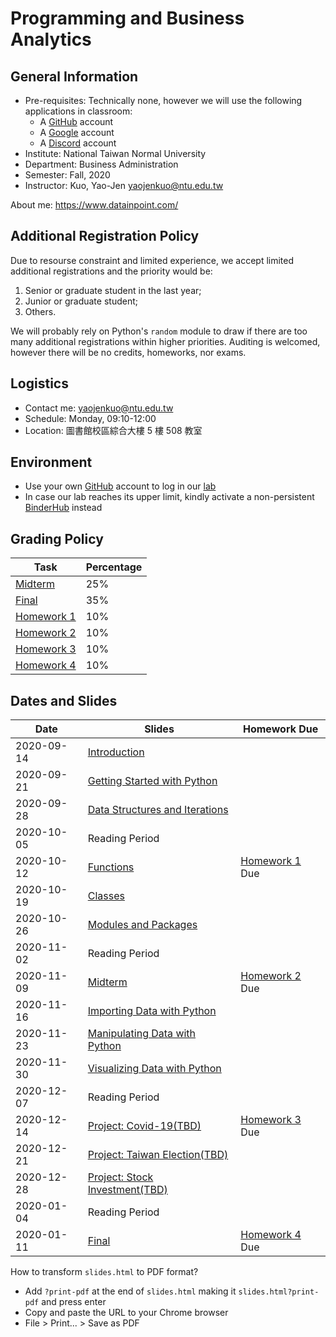 # Programming and Business Analytics

## General Information

- Pre-requisites: Technically none, however we will use the following applications in classroom:
    - A [GitHub](https://github.com/) account
    - A [Google](https://www.google.com/) account
    - A [Discord](https://discord.com/) account
- Institute: National Taiwan Normal University
- Department: Business Administration
- Semester: Fall, 2020
- Instructor: Kuo, Yao-Jen <yaojenkuo@ntu.edu.tw>

About me: <https://www.datainpoint.com/>

## Additional Registration Policy

Due to resourse constraint and limited experience, we accept limited additional registrations and the priority would be:

1. Senior or graduate student in the last year;
2. Junior or graduate student;
3. Others.

We will probably rely on Python's `random` module to draw if there are too many additional registrations within higher priorities. Auditing is welcomed, however there will be no credits, homeworks, nor exams.

## Logistics

- Contact me: <yaojenkuo@ntu.edu.tw>
- Schedule: Monday, 09:10-12:00
- Location: 圖書館校區綜合大樓 5 樓 508 教室

## Environment

- Use your own [GitHub](https://github.com/) account to log in our [lab](https://lab.datainpoint.com)
- In case our lab reaches its upper limit, kindly activate a non-persistent [BinderHub](https://mybinder.org/v2/gh/datainpoint/data-science-binder/data-science-python-3-8-5) instead

## Grading Policy

|Task|Percentage|
|----|----------|
|[Midterm]()|25%|
|[Final]()|35%|
|[Homework 1]()|10%|
|[Homework 2]()|10%|
|[Homework 3]()|10%|
|[Homework 4]()|10%|

## Dates and Slides

|Date|Slides|Homework Due|
|----|------|------------|
|2020-09-14|[Introduction](slides/00-introduction.slides.html)||
|2020-09-21|[Getting Started with Python](slides/01-getting-started-with-python.slides.html)||
|2020-09-28|[Data Structures and Iterations]()||
|2020-10-05|Reading Period||
|2020-10-12|[Functions]()|[Homework 1]() Due|
|2020-10-19|[Classes]()||
|2020-10-26|[Modules and Packages]()||
|2020-11-02|Reading Period||
|2020-11-09|[Midterm]()|[Homework 2]() Due|
|2020-11-16|[Importing Data with Python]()||
|2020-11-23|[Manipulating Data with Python]()||
|2020-11-30|[Visualizing Data with Python]()||
|2020-12-07|Reading Period||
|2020-12-14|[Project: Covid-19(TBD)]()|[Homework 3]() Due|
|2020-12-21|[Project: Taiwan Election(TBD)]()||
|2020-12-28|[Project: Stock Investment(TBD)]()|
|2020-01-04|Reading Period||
|2020-01-11|[Final]()|[Homework 4]() Due|

How to transform `slides.html` to PDF format?
- Add `?print-pdf` at the end of `slides.html` making it `slides.html?print-pdf` and press enter
- Copy and paste the URL to your Chrome browser
- File > Print... > Save as PDF